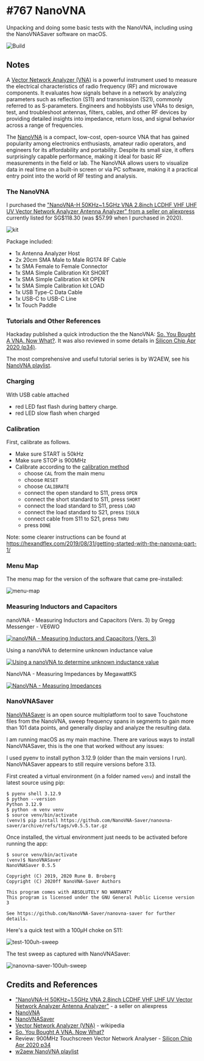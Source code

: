 # #767 NanoVNA

Unpacking and doing some basic tests with the NanoVNA, including using the NanoVNASaver software on macOS.

![Build](./assets/NanoVNA_build.jpg?raw=true)

## Notes

A [Vector Network Analyzer (VNA)](https://en.wikipedia.org/wiki/Network_analyzer_(electrical)) is a powerful instrument used to measure the electrical characteristics of radio frequency (RF) and microwave components. It evaluates how signals behave in a network by analyzing parameters such as reflection (S11) and transmission (S21), commonly referred to as S-parameters. Engineers and hobbyists use VNAs to design, test, and troubleshoot antennas, filters, cables, and other RF devices by providing detailed insights into impedance, return loss, and signal behavior across a range of frequencies.

The [NanoVNA](https://nanovna.com/) is a compact, low-cost, open-source VNA that has gained popularity among electronics enthusiasts, amateur radio operators, and engineers for its affordability and portability. Despite its small size, it offers surprisingly capable performance, making it ideal for basic RF measurements in the field or lab. The NanoVNA allows users to visualize data in real time on a built-in screen or via PC software, making it a practical entry point into the world of RF testing and analysis.

### The NanoVNA

I purchased the
["NanoVNA-H 50KHz~1.5GHz VNA 2.8inch LCDHF VHF UHF UV Vector Network Analyzer Antenna Analyzer" from a seller on aliexpress](https://www.aliexpress.com/item/4000340610778.html)
currently listed for SG$118.30 (was $57.99 when I purchased in 2020).

![kit](./assets/kit.jpg)

Package included:

* 1x Antenna Analyzer Host
* 2x 20cm SMA Male to Male RG174 RF Cable
* 1x SMA Female to Female Connector
* 1x SMA Simple Calibration Kit SHORT
* 1x SMA Simple Calibration kit OPEN
* 1x SMA Simple Calibration kit LOAD
* 1x USB Type-C Data Cable
* 1x USB-C to USB-C Line
* 1x Touch Paddle

### Tutorials and Other References

Hackaday published a quick introduction the the NanoVNA: [So. You Bought A VNA. Now What?](https://hackaday.com/2020/04/23/so-you-bought-a-vna-now-what/).
It was also reviewed in some details in [Silicon Chip Apr 2020 (p34)](https://www.siliconchip.com.au/Issue/SC/2020/April).

The most comprehensive and useful tutorial series is by W2AEW, see his
[NanoVNA playlist](https://www.youtube.com/playlist?list=PL4ZSD4omd_AylEyNCQYR3RcEb0olukPEJ).

### Charging

With USB cable attached

* red LED fast flash during battery charge.
* red LED slow flash when charged

### Calibration

First, calibrate as follows.

* Make sure START is 50kHz
* Make sure STOP is 900MHz
* Calibrate according to the [calibration method](https://nanovna.com/?page_id=2)
    * choose `CAL` from the main menu
    * choose `RESET`
    * choose `CALIBRATE`
    * connect the open standard to S11, press `OPEN`
    * connect the short standard to S11, press `SHORT`
    * connect the load standard to S11, press `LOAD`
    * connect the load standard to S21, press `ISOLN`
    * connect cable from S11 to S21, press `THRU`
    * press `DONE`

Note: some clearer instructions can be found at
<https://hexandflex.com/2019/08/31/getting-started-with-the-nanovna-part-1/>

### Menu Map

The menu map for the version of the software that came pre-installed:

![menu-map](./assets/menu-map.jpg)

### Measuring Inductors and Capacitors

nanoVNA - Measuring Inductors and Capacitors (Vers. 3) by Gregg Messenger - VE6WO

[![nanoVNA - Measuring Inductors and Capacitors (Vers. 3)](https://img.youtube.com/vi/iJ1qKE5O0bY/0.jpg)](https://www.youtube.com/watch?v=iJ1qKE5O0bY)

Using a nanoVNA to determine unknown inductance value

[![Using a nanoVNA to determine unknown inductance value](https://img.youtube.com/vi/3LOEhvFII6c/0.jpg)](https://www.youtube.com/watch?v=3LOEhvFII6c)

NanoVNA - Measuring Impedances by MegawattKS

[![NanoVNA - Measuring Impedances](https://img.youtube.com/vi/Pk7pMguQDy4/0.jpg)](https://www.youtube.com/watch?v=Pk7pMguQDy4)

### NanoVNASaver

[NanoVNASaver](https://github.com/NanoVNA-Saver/nanovna-saver) is an open source multiplatform tool to save Touchstone files from the NanoVNA,
sweep frequency spans in segments to gain more than 101 data points, and generally display and analyze the resulting data.

I am running macOS as my main machine. There are various ways to install NanoVNASaver, this is the one that worked without any issues:

I used pyenv to install python 3.12.9 (older than the main versions I run). NanoVNASaver appears to still require versions before 3.13.

First created a virtual environment (in a folder named `venv`) and install the latest source using pip:

    $ pyenv shell 3.12.9
    $ python --version
    Python 3.12.9
    $ python -m venv venv
    $ source venv/bin/activate
    (venv)$ pip install https://github.com/NanoVNA-Saver/nanovna-saver/archive/refs/tags/v0.5.5.tar.gz

Once installed, the virtual environment just needs to be activated before running the app:

    $ source venv/bin/activate
    (venv)$ NanoVNASaver
    NanoVNASaver 0.5.5

    Copyright (C) 2019, 2020 Rune B. Broberg
    Copyright (C) 2020ff NanoVNA-Saver Authors

    This program comes with ABSOLUTELY NO WARRANTY
    This program is licensed under the GNU General Public License version 3

    See https://github.com/NanoVNA-Saver/nanovna-saver for further details.

Here's a quick test with a 100µH choke on S11:

![test-100uh-sweep](./assets/test-100uh-sweep.jpg)

The test sweep as captured with NanoVNASaver:

![nanovna-saver-100uh-sweep](./assets/nanovna-saver-100uh-sweep.png)

## Credits and References

* ["NanoVNA-H 50KHz~1.5GHz VNA 2.8inch LCDHF VHF UHF UV Vector Network Analyzer Antenna Analyzer"](https://www.aliexpress.com/item/4000340610778.html) - a seller on aliexpress
* [NanoVNA](https://nanovna.com/)
* [NanoVNASaver](https://github.com/NanoVNA-Saver/nanovna-saver)
* [Vector Network Analyzer (VNA)](https://en.wikipedia.org/wiki/Network_analyzer_(electrical))  - wikipedia
* [So. You Bought A VNA. Now What?](https://hackaday.com/2020/04/23/so-you-bought-a-vna-now-what/)
* Review: 900MHz Touchscreen Vector Network Analyser - [Silicon Chip Apr 2020 p34](https://www.siliconchip.com.au/Issue/SC/2020/April)
* [w2aew NanoVNA playlist](https://www.youtube.com/playlist?list=PL4ZSD4omd_AylEyNCQYR3RcEb0olukPEJ)
